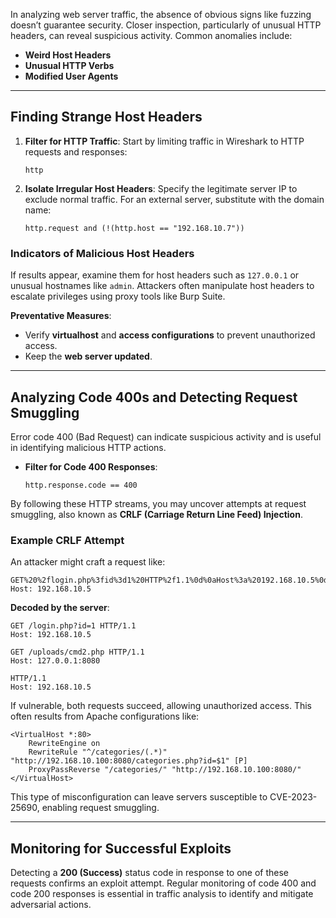 In analyzing web server traffic, the absence of obvious signs like fuzzing doesn’t guarantee security. Closer inspection, particularly of unusual HTTP headers, can reveal suspicious activity. Common anomalies include:

- **Weird Host Headers**
- **Unusual HTTP Verbs**
- **Modified User Agents**

---

## Finding Strange Host Headers

1. **Filter for HTTP Traffic**: Start by limiting traffic in Wireshark to HTTP requests and responses:
   ```plaintext
   http
   ```

2. **Isolate Irregular Host Headers**: Specify the legitimate server IP to exclude normal traffic. For an external server, substitute with the domain name:
   ```plaintext
   http.request and (!(http.host == "192.168.10.7"))
   ```

### Indicators of Malicious Host Headers

If results appear, examine them for host headers such as `127.0.0.1` or unusual hostnames like `admin`. Attackers often manipulate host headers to escalate privileges using proxy tools like Burp Suite.

**Preventative Measures**:
- Verify **virtualhost** and **access configurations** to prevent unauthorized access.
- Keep the **web server updated**.

---

## Analyzing Code 400s and Detecting Request Smuggling

Error code 400 (Bad Request) can indicate suspicious activity and is useful in identifying malicious HTTP actions.

- **Filter for Code 400 Responses**:
   ```plaintext
   http.response.code == 400
   ```

By following these HTTP streams, you may uncover attempts at request smuggling, also known as **CRLF (Carriage Return Line Feed) Injection**.

### Example CRLF Attempt

An attacker might craft a request like:
```
GET%20%2flogin.php%3fid%3d1%20HTTP%2f1.1%0d%0aHost%3a%20192.168.10.5%0d%0a%0d%0aGET%20%2fuploads%2fcmd2.php%20HTTP%2f1.1%0d%0aHost%3a%20127.0.0.1%3a8080%0d%0a%0d%0a%20HTTP%2f1.1 Host: 192.168.10.5
```

**Decoded by the server**:
```
GET /login.php?id=1 HTTP/1.1
Host: 192.168.10.5

GET /uploads/cmd2.php HTTP/1.1
Host: 127.0.0.1:8080

HTTP/1.1
Host: 192.168.10.5
```

If vulnerable, both requests succeed, allowing unauthorized access. This often results from Apache configurations like:
```plaintext
<VirtualHost *:80>
    RewriteEngine on
    RewriteRule "^/categories/(.*)" "http://192.168.10.100:8080/categories.php?id=$1" [P]
    ProxyPassReverse "/categories/" "http://192.168.10.100:8080/"
</VirtualHost>
```

This type of misconfiguration can leave servers susceptible to CVE-2023-25690, enabling request smuggling.

---

## Monitoring for Successful Exploits

Detecting a **200 (Success)** status code in response to one of these requests confirms an exploit attempt. Regular monitoring of code 400 and code 200 responses is essential in traffic analysis to identify and mitigate adversarial actions.